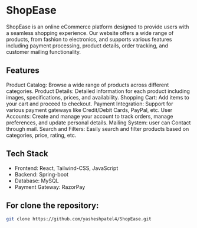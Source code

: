 # ShopEase

ShopEase is an online eCommerce platform designed to provide users with a seamless shopping experience. Our website offers a wide range of products, from fashion to electronics, and supports various features including payment processing, product details, order tracking, and customer mailing functionality.

## Features

Product Catalog: Browse a wide range of products across different categories.
Product Details: Detailed information for each product including images, specifications, prices, and availability.
Shopping Cart: Add items to your cart and proceed to checkout.
Payment Integration: Support for various payment gateways like Credit/Debit Cards, PayPal, etc.
User Accounts: Create and manage your account to track orders, manage preferences, and update personal details.
Mailing System: user can Contact through mail.
Search and Filters: Easily search and filter products based on categories, price, rating, etc.

## Tech Stack

- Frontend: React, Tailwind-CSS, JavaScript
- Backend: Spring-boot
- Database: MySQL
- Payment Gateway: RazorPay

## For clone the repository:

   ```bash
   git clone https://github.com/yasheshpatel4/ShopEase.git
